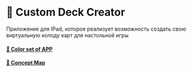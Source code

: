 # 🎲 Custom Deck Creator

Приложение для IPad, которое реализует возможность создать свою виртуальную колоду карт для настольной игры


#### [🎨 Color set of APP](https://colorhunt.co/palette/f0ece3dfd3c3c7b198596e79)

#### [🤔 Concept Map](https://miro.com/app/board/uXjVOwxZnQI=/)






